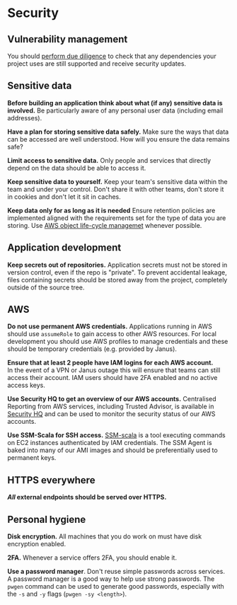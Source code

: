 # Security

## Vulnerability management

You should [perform due diligence](https://github.com/guardian/security-hq/blob/main/hq/markdown/vulnerability-management.md) to check that any dependencies your 
project uses are still supported and receive security updates.

## Sensitive data

**Before building an application think about what (if any) sensitive
data is involved.** Be particularly aware of any personal user data
(including email addresses).

**Have a plan for storing sensitive data safely.** Make sure the ways
that data can be accessed are well understood. How will you ensure the
data remains safe?

**Limit access to sensitive data.** Only people and services that
directly depend on the data should be able to access it.

**Keep sensitive data to yourself.** Keep your team's sensitive data
within the team and under your control. Don't share it with other
teams, don't store it in cookies and don't let it sit in caches.

**Keep data only for as long as it is needed** Ensure retention policies are implemented aligned with the requirements set for the type of data you are storing. Use [AWS object life-cycle managemet](https://docs.aws.amazon.com/AmazonS3/latest/dev/object-lifecycle-mgmt.html) whenever possible.

## Application development

**Keep secrets out of repositories.** Application secrets must not be
stored in version control, even if the repo is "private". To prevent
accidental leakage, files containing secrets should be stored away
from the project, completely outside of the source tree.

## AWS

**Do not use permanent AWS credentials.** Applications running in AWS
should use `assumeRole` to gain access to other AWS resources. For
local development you should use AWS profiles to manage credentials
and these should be temporary credentials (e.g. provided by Janus).

**Ensure that at least 2 people have IAM logins for each AWS account.**  
In the event of a VPN or Janus outage this will ensure that teams can
still access their account. IAM users should have 2FA enabled and no
active access keys.

**Use Security HQ to get an overview of our AWS accounts.**
Centralised Reporting from AWS services, including Trusted Advisor, is
available in [Security HQ](https://security-hq.gutools.co.uk) and can be
used to monitor the security status of our AWS accounts.

**Use SSM-Scala for SSH access.**
[SSM-scala](https://github.com/guardian/ssm-scala#ssm-scala) is a tool
executing commands on EC2 instances authenticated by IAM credentials.
The SSM Agent is baked into many of our AMI images and should be
preferentially used to permanent keys.

## HTTPS everywhere

**_All_ external endpoints should be served over HTTPS.**

## Personal hygiene

**Disk encryption.** All machines that you do work on must have disk
encryption enabled.

**2FA.** Whenever a service offers 2FA, you should enable it.

**Use a password manager**. Don't reuse simple passwords across
services. A password manager is a good way to help use strong
passwords. The `pwgen` command can be used to generate good passwords,
especially with the `-s` and `-y` flags (`pwgen -sy <length>`).

